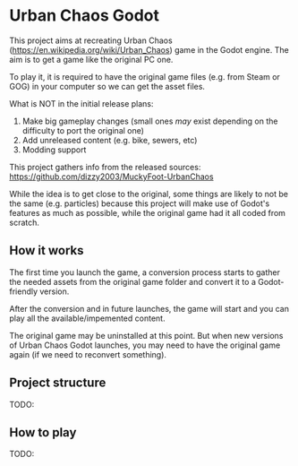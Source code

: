 # Urban Chaos Godot
This project aims at recreating Urban Chaos (https://en.wikipedia.org/wiki/Urban_Chaos) game in the Godot engine.
The aim is to get a game like the original PC one.

To play it, it is required to have the original game files (e.g. from Steam or GOG) in your computer so we can
get the asset files.

What is NOT in the initial release plans:
1. Make big gameplay changes (small ones _may_ exist depending on the difficulty to port the original one)
2. Add unreleased content (e.g. bike, sewers, etc)
3. Modding support

This project gathers info from the released sources: https://github.com/dizzy2003/MuckyFoot-UrbanChaos

While the idea is to get close to the original, some things are likely to not be the same (e.g. particles)
because this project will make use of Godot's features as much as possible, while the original game had
it all coded from scratch.


## How it works
The first time you launch the game, a conversion process starts to gather the needed assets from the original game folder
and convert it to a Godot-friendly version.

After the conversion and in future launches, the game will start and you can play all the available/impemented content.

The original game may be uninstalled at this point. But when new versions of Urban Chaos Godot launches, you may need
to have the original game again (if we need to reconvert something).


## Project structure
TODO:


## How to play
TODO:
